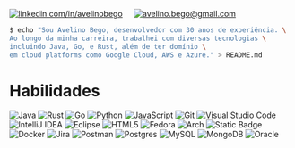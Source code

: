 [![linkedin.com/in/avelinobego](https://img.shields.io/badge/Linkedin-Avelino%20Bego-blue?style=for-the-badge&logo=linkedin)](https://www.linkedin.com/in/avelinobego/) &nbsp;&nbsp;&nbsp;&nbsp;[![avelino.bego@gmail.com](https://img.shields.io/badge/GMail-Avelino%20Bego-orange?style=for-the-badge&logo=gmail)](mailto:avelino.bego@gmail.com)

```Bash
$ echo "Sou Avelino Bego, desenvolvedor com 30 anos de experiência. \
Ao longo da minha carreira, trabalhei com diversas tecnologias \
incluindo Java, Go, e Rust, além de ter domínio \
em cloud platforms como Google Cloud, AWS e Azure." > README.md
```


# Habilidades

![Java](https://img.shields.io/badge/java-%23ED8B00.svg?style=for-the-badge&logo=openjdk&logoColor=%2317202A) 
![Rust](https://img.shields.io/badge/rust-%2523000000.svg?style=for-the-badge&logo=rust&logoColor=%2317202A&labelColor=%23D35400&color=%23D35400)
![Go](https://img.shields.io/badge/go-%2300ADD8.svg?style=for-the-badge&logo=go&logoColor=white)
![Python](https://img.shields.io/badge/python-3670A0?style=for-the-badge&logo=python&logoColor=ffdd54)
![JavaScript](https://img.shields.io/badge/javascript-%23323330.svg?style=for-the-badge&logo=javascript&logoColor=%23F7DF1E)
![Git](https://img.shields.io/badge/git-%23F05033.svg?style=for-the-badge&logo=git&logoColor=white)
![Visual Studio Code](https://img.shields.io/badge/Visual%20Studio%20Code-0078d7.svg?style=for-the-badge&logo=visual-studio-code&logoColor=white)
![IntelliJ IDEA](https://img.shields.io/badge/IntelliJIDEA-000000.svg?style=for-the-badge&logo=intellij-idea&logoColor=white)
![Eclipse](https://img.shields.io/badge/Eclipse-FE7A16.svg?style=for-the-badge&logo=Eclipse&logoColor=white)
![HTML5](https://img.shields.io/badge/html5-%23E34F26.svg?style=for-the-badge&logo=html5&logoColor=white)
![Fedora](https://img.shields.io/badge/fedora-linux?style=for-the-badge&logo=fedora&label=linux&labelColor=%231b4f72)
![Arch](https://img.shields.io/badge/arch-linux?style=for-the-badge&logo=archlinux&label=linux&labelColor=%231b4f72)
![Static Badge](https://img.shields.io/badge/windows-11?style=for-the-badge&logo=mswindows&label=microsoft&color=%23d68910%20)
![Docker](https://img.shields.io/badge/docker-container?style=for-the-badge&logo=docker&labelColor=%231b4f72)
![Jira](https://img.shields.io/badge/jira-%230A0FFF.svg?style=for-the-badge&logo=jira&logoColor=white)
![Postman](https://img.shields.io/badge/Postman-FF6C37?style=for-the-badge&logo=postman&logoColor=white)
![Postgres](https://img.shields.io/badge/postgres-%23316192.svg?style=for-the-badge&logo=postgresql&logoColor=white)
![MySQL](https://img.shields.io/badge/mysql-%2300f.svg?style=for-the-badge&logo=mysql&logoColor=white)
![MongoDB](https://img.shields.io/badge/MongoDB-%234ea94b.svg?style=for-the-badge&logo=mongodb&logoColor=white)
![Oracle](https://img.shields.io/badge/Oracle-F80000?style=for-the-badge&logo=oracle&logoColor=white)
